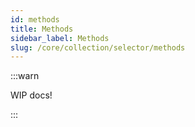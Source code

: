 ```yaml
---
id: methods
title: Methods
sidebar_label: Methods
slug: /core/collection/selector/methods
---
```


:::warn

WIP docs!

:::